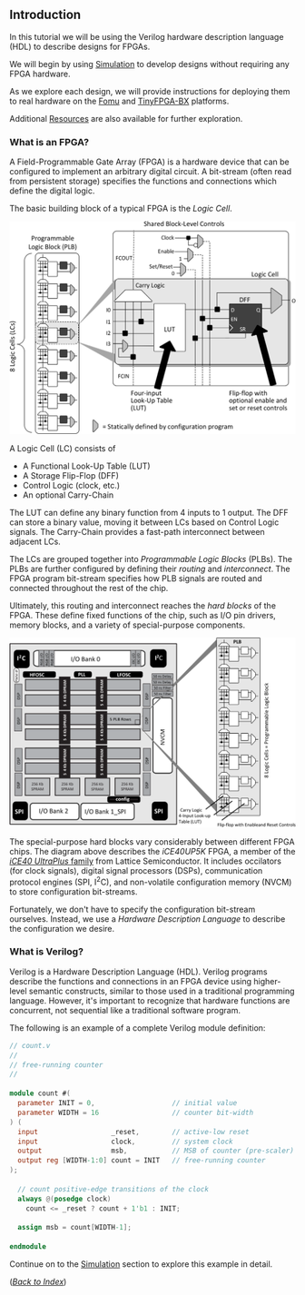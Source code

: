 ## Introduction

In this tutorial we will be using
the Verilog hardware description language (HDL)
to describe designs for FPGAs.

We will begin by using [Simulation](simulation.md)
to develop designs without requiring any FPGA hardware.

As we explore each design,
we will provide instructions
for deploying them to real hardware
on the [Fomu](fomu.md) and [TinyFPGA-BX](tinyfpga-bx.md) platforms.

Additional [Resources](resources.md) are also available for further exploration.

### What is an FPGA?

A Field-Programmable Gate Array (FPGA) is a hardware device
that can be configured to implement an arbitrary digital circuit.
A bit-stream (often read from persistent storage)
specifies the functions and connections which define the digital logic.

The basic building block of a typical FPGA is the _Logic Cell_.

![Functional Block Diagram](../Fomu/pics/ice40-plb.png)

A Logic Cell (LC) consists of
 * A Functional Look-Up Table (LUT)
 * A Storage Flip-Flop (DFF)
 * Control Logic (clock, etc.)
 * An optional Carry-Chain

The LUT can define any binary function from 4 inputs to 1 output.
The DFF can store a binary value, moving it between LCs based on Control Logic signals.
The Carry-Chain provides a fast-path interconnect between adjacent LCs.

The LCs are grouped together into _Programmable Logic Blocks_ (PLBs).
The PLBs are further configured by defining their _routing_ and _interconnect_.
The FPGA program bit-stream specifies how PLB signals are routed and connected
throughout the rest of the chip.

Ultimately, this routing and interconnect reaches the _hard blocks_ of the FPGA.
These define fixed functions of the chip,
such as I/O pin drivers, memory blocks, and a variety of special-purpose components.

![Functional Block Diagram](../Fomu/pics/ice40-arch.png)

The special-purpose hard blocks
vary considerably between different FPGA chips.
The diagram above describes the _iCE40UP5K_ FPGA,
a member of the [_iCE40 UltraPlus_ family](https://www.latticesemi.com/en/Products/FPGAandCPLD/iCE40UltraPlus)
from Lattice Semiconductor.
It includes
occilators (for clock signals),
digital signal processors (DSPs),
communication protocol engines (SPI, I<sup>2</sup>C),
and non-volatile configuration memory (NVCM)
to store configuration bit-streams.

Fortunately, we don't have to specify the configuration bit-stream ourselves.
Instead, we use a _Hardware Description Language_ to describe the configuration we desire.

### What is Verilog?

Verilog is a Hardware Description Language (HDL).
Verilog programs describe the functions and connections in an FPGA device
using higher-level semantic constructs,
similar to those used in a traditional programming language.
However, it's important to recognize that
hardware functions are concurrent,
not sequential like a traditional software program.

The following is an example of a complete Verilog module definition:
```verilog
// count.v
//
// free-running counter
//

module count #(
  parameter INIT = 0,                   // initial value
  parameter WIDTH = 16                  // counter bit-width
) (
  input                  _reset,        // active-low reset
  input                  clock,         // system clock
  output                 msb,           // MSB of counter (pre-scaler)
  output reg [WIDTH-1:0] count = INIT   // free-running counter
);

  // count positive-edge transitions of the clock
  always @(posedge clock)
    count <= _reset ? count + 1'b1 : INIT;

  assign msb = count[WIDTH-1];

endmodule
```

Continue on to the [Simulation](simulation.md) section
to explore this example in detail.

([_Back to Index_](README.md))
